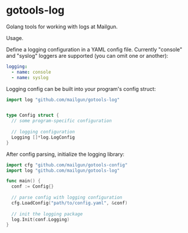 gotools-log
===========

Golang tools for working with logs at Mailgun.

Usage.

Define a logging configuration in a YAML config file. Currently "console" and "syslog" loggers are supported (you can omit one or another):

```yaml
logging:
  - name: console
  - name: syslog
```

Logging config can be built into your program's config struct:

```go
import log "github.com/mailgun/gotools-log"


type Config struct {
  // some program-specific configuration
  
  // logging configuration
  Logging []*log.LogConfig
}
```

After config parsing, initialize the logging library:

```go
import cfg "github.com/mailgun/gotools-config"
import log "github.com/mailgun/gotools-log"

func main() {
  conf := Config{}
  
  // parse config with logging configuration
  cfg.LoadConfig("path/to/config.yaml", &conf)
  
  // init the logging package
  log.Init(conf.Logging)
}
```
